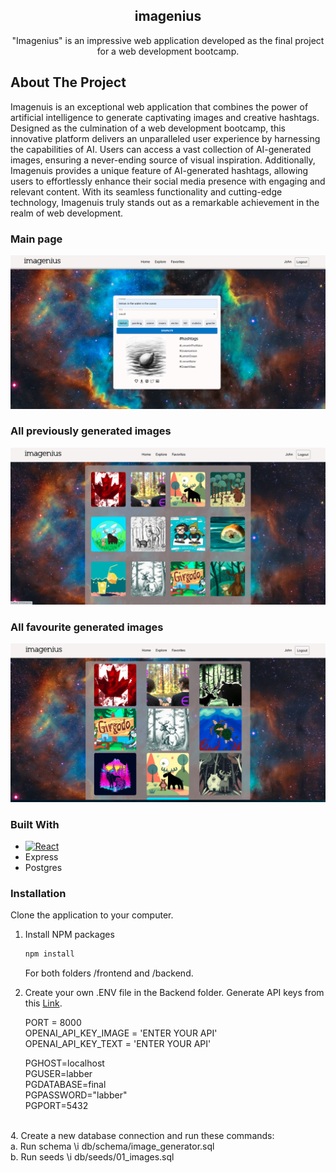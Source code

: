 
  <h2 align="center"><b>imagenius</b></h2>

  <p align="center"> "Imagenius" is an impressive web application developed as the final project for a web development bootcamp.

## About The Project
<p>Imagenuis is an exceptional web application that combines the power of artificial intelligence to generate captivating images and creative hashtags. Designed as the culmination of a web development bootcamp, this innovative platform delivers an unparalleled user experience by harnessing the capabilities of AI. Users can access a vast collection of AI-generated images, ensuring a never-ending source of visual inspiration. Additionally, Imagenuis provides a unique feature of AI-generated hashtags, allowing users to effortlessly enhance their social media presence with engaging and relevant content. With its seamless functionality and cutting-edge technology, Imagenuis truly stands out as a remarkable achievement in the realm of web development.</p>

### Main page 
![Main Page](img-md/main.png)
### All previously generated images
![Latest images page](img-md/explore.png)
### All favourite generated images 
![Favorite Page](img-md/favorite.png)


### Built With
* [![React][React.js]][React-url]
* Express
* Postgres



### Installation

Clone the application to your computer. 
1. Install NPM packages
   ```sh
   npm install
   ```
   For both folders /frontend and /backend.

2. Create your own .ENV file in the Backend folder. Generate API keys from this [Link](https://openai.com/).
   <br />
   <div>
    PORT = 8000
   <br />
    OPENAI_API_KEY_IMAGE = 'ENTER YOUR API'
   <br />
    OPENAI_API_KEY_TEXT = 'ENTER YOUR API'
     
    PGHOST=localhost
   <br />
    PGUSER=labber
   <br />
    PGDATABASE=final
   <br />
    PGPASSWORD="labber"
   <br />
    PGPORT=5432
 </div>  
<br />
<div>
4. Create a new database connection and run these commands:
<br />
   a. Run schema \i db/schema/image_generator.sql
<br />
   b. Run seeds  \i db/seeds/01_images.sql
</div>






[React.js]: https://img.shields.io/badge/React-20232A?style=for-the-badge&logo=react&logoColor=61DAFB
[React-url]: https://reactjs.org/

[Bootstrap.com]: https://img.shields.io/badge/Bootstrap-563D7C?style=for-the-badge&logo=bootstrap&logoColor=white
[Bootstrap-url]: https://getbootstrap.com
[JQuery.com]: https://img.shields.io/badge/jQuery-0769AD?style=for-the-badge&logo=jquery&logoColor=white
[JQuery-url]: https://jquery.com 
